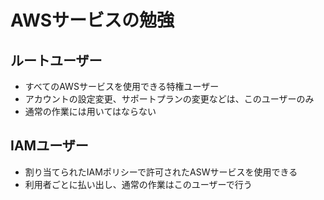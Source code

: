 # AWSサービスの勉強
## ルートユーザー
- すべてのAWSサービスを使用できる特権ユーザー
- アカウントの設定変更、サポートプランの変更などは、このユーザーのみ
- 通常の作業には用いてはならない
## IAMユーザー
- 割り当てられたIAMポリシーで許可されたASWサービスを使用できる
- 利用者ごとに払い出し、通常の作業はこのユーザーで行う

